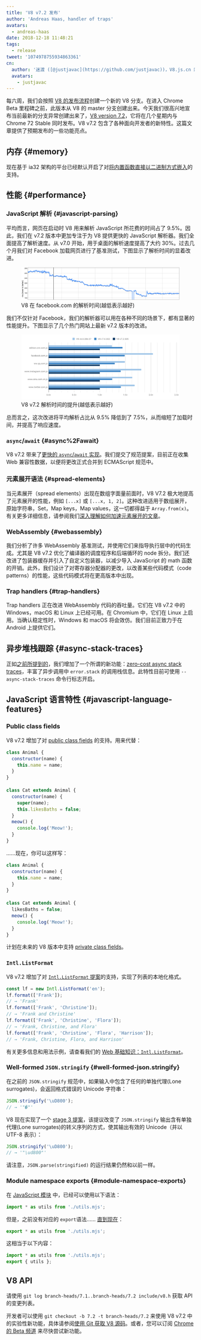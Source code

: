 ```yaml
---
title: 'V8 v7.2 发布'
author: 'Andreas Haas, handler of traps'
avatars:
  - andreas-haas
date: 2018-12-18 11:48:21
tags:
  - release
tweet: '1074978755934863361'
cn:
  author: '迷渡 ([@justjavac](https://github.com/justjavac))，V8.js.cn 站长'
  avatars:
    - justjavac
---
```

每六周，我们会按照 [V8 的发布流程](/docs/release-process)创建一个新的 V8 分支。在进入 Chrome Beta 里程碑之前，此版本从 V8 的 master 分支创建出来。今天我们很高兴地宣布当前最新的分支异常创建出来了，[V8 version 7.2](https://chromium.googlesource.com/v8/v8.git/+log/branch-heads/7.2)，它将在几个星期内与 Chrome 72 Stable 同时发布。V8 v7.2 包含了各种面向开发者的新特性。这篇文章提供了预期发布的一些功能亮点。

## 内存 {#memory}

现在基于 ia32 架构的平台已经默认开启了对[将内置函数直接以二进制方式嵌入](/blog/embedded-builtins)的支持。

## 性能 {#performance}

### JavaScript 解析 {#javascript-parsing}

平均而言，网页在启动时 V8 用来解析 JavaScript 所花费的时间占了 9.5%。因此，我们在 v7.2 版本中更加专注于为 V8 提供更快的 JavaScript 解析器。我们全面提高了解析速度。从 v7.0 开始，用于桌面的解析速度提高了大约 30%。过去几个月我们对 Facebook 加载网页进行了基准测试，下图显示了解析时间的显着改进。

<figure>
  <img src="/_img/v8-release-72/facebook-parse-time.png" srcset="/_img/v8-release-72/facebook-parse-time@2x.png 2x" alt="">
  <figcaption>V8 在 facebook.com 的解析时间(越低表示越好)</figcaption>
</figure>

我们不仅针对 Facebook，我们的解析器可以用在各种不同的场景下，都有显著的性能提升。下图显示了几个热门网站上最新 v7.2 版本的改进。

<figure>
  <img src="/_img/v8-release-72/relative-parse-times.svg" alt="">
  <figcaption>V8 v7.2 解析时间的提升(越低表示越好)</figcaption>
</figure>

总而言之，这次改进将平均解析占比从 9.5% 降低到了 7.5%，从而缩短了加载时间，并提高了响应速度。

### `async`/`await` {#async%2Fawait}

V8 v7.2 带来了[更快的 `async`/`await` 实现](/blog/fast-async#await-under-the-hood)。我们提交了规范提案，目前正在收集 Web 兼容性数据，以便将更改正式合并到 ECMAScript 规范中。

### 元素展开语法 {#spread-elements}

当元素展开（spread elements）出现在数组字面量前面时，V8 V7.2 极大地提高了元素展开的性能，例如 `[...x]` 或 `[...x, 1, 2]`。这种改进适用于数组展开，原始字符串，Set，Map keys，Map values，这一切都得益于 `Array.from(x)`。有关更多详细信息，请参阅我们[深入理解如何加速元素展开的文章](/blog/spread-elements)。

### WebAssembly {#webassembly}

我们分析了许多 WebAssembly 基准测试，并使用它们来指导执行层中的代码生成。尤其是 V8 v7.2 优化了编译器的调度程序和后端循环的 node 拆分。我们还改进了包装器缓存并引入了自定义包装器，以减少导入 JavaScript 的 math 函数的开销。此外，我们设计了对寄存器分配器的更改，以改善某些代码模式（code patterns）的性能，这些代码模式将在更高版本中出现。

### Trap handlers {#trap-handlers}

Trap handlers 正在改进 WebAssembly 代码的吞吐量。它们在 V8 v7.2 中的 Windows，macOS 和 Linux 上已经可用。在 Chromium 中，它们在 Linux 上启用。当确认稳定性时，Windows 和 macOS 将会效仿。我们目前正致力于在 Android 上提供它们。

## 异步堆栈跟踪 {#async-stack-traces}

正如[之前所提到的](/blog/fast-async#improved-developer-experience)，我们增加了一个所谓的新功能：[zero-cost async stack traces](https://bit.ly/v8-zero-cost-async-stack-traces)，丰富了异步调用中 `error.stack` 的调用栈信息。此特性目前可使用 `--async-stack-traces` 命令行标志开启。

## JavaScript 语言特性 {#javascript-language-features}

### Public class fields

V8 v7.2 增加了对 [public class fields](https://developers.google.com/web/updates/2018/12/class-fields) 的支持。用来代替：

```js
class Animal {
  constructor(name) {
    this.name = name;
  }
}

class Cat extends Animal {
  constructor(name) {
    super(name);
    this.likesBaths = false;
  }
  meow() {
    console.log('Meow!');
  }
}
```

......现在，你可以这样写：

```js
class Animal {
  constructor(name) {
    this.name = name;
  }
}

class Cat extends Animal {
  likesBaths = false;
  meow() {
    console.log('Meow!');
  }
}
```

计划在未来的 V8 版本中支持 [private class fields](https://developers.google.com/web/updates/2018/12/class-fields#private_class_fields)。

### `Intl.ListFormat`

V8 v7.2 增加了对 [`Intl.ListFormat` 提案](https://developers.google.com/web/updates/2018/12/intl-listformat)的支持，实现了列表的本地化格式。

```js
const lf = new Intl.ListFormat('en');
lf.format(['Frank']);
// → 'Frank'
lf.format(['Frank', 'Christine']);
// → 'Frank and Christine'
lf.format(['Frank', 'Christine', 'Flora']);
// → 'Frank, Christine, and Flora'
lf.format(['Frank', 'Christine', 'Flora', 'Harrison']);
// → 'Frank, Christine, Flora, and Harrison'
```

有关更多信息和用法示例，请查看我们的 [Web 基础知识：`Intl.ListFormat`](https://developers.google.com/web/updates/2018/12/intl-listformat)。

### Well-formed `JSON.stringify` {#well-formed-json.stringify}

在之前的 `JSON.stringify` 规范中，如果输入中包含了任何的单独代理(Lone surrogates)，会返回格式错误的 Unicode 字符串：

```js
JSON.stringify('\uD800');
// → '"�"'
```

V8 现在实现了一个 [stage 3 提案](https://github.com/tc39/proposal-well-formed-stringify)，该提议改变了 `JSON.stringify` 输出含有单独代理(Lone surrogates)的转义序列的方式，使其输出有效的 Unicode（并以 UTF-8 表示）：

```js
JSON.stringify('\uD800');
// → '"\ud800"'
```

请注意，`JSON.parse(stringified)` 的运行结果仍然和以前一样。

### Module namespace exports {#module-namespace-exports}

在 [JavaScript 模块](https://developers.google.com/web/fundamentals/primers/modules) 中，已经可以使用以下语法：

```js
import * as utils from './utils.mjs';
```

但是，之前没有对应的 `export`语法...... [直到现在](https://github.com/tc39/proposal-export-ns-from)：

```js
export * as utils from './utils.mjs';
```

这相当于以下内容：

```js
import * as utils from './utils.mjs';
export { utils };
```

## V8 API

请使用 `git log branch-heads/7.1..branch-heads/7.2 include/v8.h` 获取 API 的变更列表。

开发者可以使用 `git checkout -b 7.2 -t branch-heads/7.2` 来使用 V8 v7.2 中的实验性新功能，具体请参阅[使用 Git 获取 V8 源码](/docs/source-code#using-git)。或者，您可以订阅 [Chrome 的 Beta 频道](https://www.google.com/chrome/browser/beta.html) 来尽快尝试新功能。
